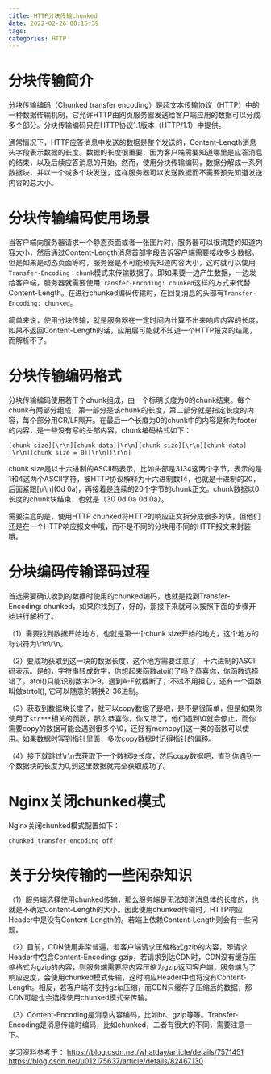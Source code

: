 ```yaml
---
title: HTTP分块传输chunked
date: 2022-02-26 00:15:39
tags:
categories: HTTP
---
```


# 分块传输简介

分块传输编码（Chunked transfer encoding）是超文本传输协议（HTTP）中的一种数据传输机制，它允许HTTP由网页服务器发送给客户端应用的数据可以分成多个部分。分块传输编码只在HTTP协议1.1版本（HTTP/1.1）中提供。

通常情况下，HTTP应答消息中发送的数据是整个发送的，Content-Length消息头字段表示数据的长度。数据的长度很重要，因为客户端需要知道哪里是应答消息的结束，以及后续应答消息的开始。然而，使用分块传输编码，数据分解成一系列数据块，并以一个或多个块发送，这样服务器可以发送数据而不需要预先知道发送内容的总大小。

# 分块传输编码使用场景

当客户端向服务器请求一个静态页面或者一张图片时，服务器可以很清楚的知道内容大小，然后通过Content-Length消息首部字段告诉客户端需要接收多少数据。但是如果是动态页面等时，服务器是不可能预先知道内容大小，这时就可以使用`Transfer-Encoding：chunk`模式来传输数据了。即如果要一边产生数据，一边发给客户端，服务器就需要使用`Transfer-Encoding: chunked`这样的方式来代替Content-Length。在进行chunked编码传输时，在回复消息的头部有`Transfer-Encoding: chunked`。

简单来说，使用分块传输，就是服务器在一定时间内计算不出来响应内容的长度，如果不返回Content-Length的话，应用层可能就不知道一个HTTP报文的结尾，而解析不了。

# 分块传输编码格式

分块传输编码使用若干个chunk组成，由一个标明长度为0的chunk结束。每个chunk有两部分组成，第一部分是该chunk的长度，第二部分就是指定长度的内容，每个部分用CR/LF隔开。在最后一个长度为0的chunk中的内容是称为footer的内容，是一些没有写的头部内容。chunk编码格式如下：

    [chunk size][\r\n][chunk data][\r\n][chunk size][\r\n][chunk data][\r\n][chunk size = 0][\r\n][\r\n]

chunk size是以十六进制的ASCII码表示，比如头部是3134这两个字节，表示的是1和4这两个ASCII字符，被HTTP协议解释为十六进制数14，也就是十进制的20，后面紧跟[\r\n](0d 0a)，再接着是连续的20个字节的chunk正文。chunk数据以0长度的chunk块结束，也就是（30 0d 0a 0d 0a）。

需要注意的是，使用HTTP chunked将HTTP的响应正文拆分成很多的块，但他们还是在一个HTTP响应报文中哦，而不是不同的分块用不同的HTTP报文来封装哦。

# 分块编码传输译码过程

首选需要确认收到的数据时使用的chunked编码，也就是找到Transfer-Encoding: chunked，如果你找到了，好的，那接下来就可以按照下面的步骤开始进行解析了。

（1）需要找到数据开始地方，也就是第一个chunk size开始的地方，这个地方的标识符为\r\n\r\n。

（2）要成功获取到这一块的数据长度，这个地方需要注意了，十六进制的ASCII码表示。是的，字符串转成数字，你想起来函数atoi()了吗？恭喜你，你函数选择错了，atoi()只能识别数字0-9，遇到A-F就截断了，不过不用担心，还有一个函数叫做strtol(), 它可以随意的转换2-36进制。

（3）获取到数据块长度了，就可以copy数据了是吧，是不是很简单，但是如果你使用了`str***`相关的函数，那么恭喜你，你又错了，他们遇到\0就会停止，而你需要copy的数据可能会遇到很多个\0，还好有memcpy()这一类的函数可以使用。如果数据时写到指针里面，多次copy数据时记得指针的偏移。

（4）接下就跳过\r\n去获取下一个数据块长度，然后copy数据吧，直到你遇到一个数据块的长度为0,到这里数据就完全获取成功了。

# Nginx关闭chunked模式

Nginx关闭chunked模式配置如下：

    chunked_transfer_encoding off;

# 关于分块传输的一些闲杂知识

（1）服务端选择使用chunked传输，那么服务端是无法知道消息体的长度的，也就是不确定Content-Length的大小。因此使用chunked传输时，HTTP响应Header中是没有Content-Length的。若端上依赖Content-Length则会有一些问题。

（2）目前，CDN使用非常普遍，若客户端请求压缩格式gzip的内容，即请求Header中包含Content-Encoding: gzip，若请求到达CDN时，CDN没有缓存压缩格式为gzip的内容，则服务端需要将内容压缩为gzip返回客户端，服务端为了响应速度，会使用chunked模式传输，这时响应Header中也将没有Content-Length。相反，若客户端不支持gzip压缩，而CDN只缓存了压缩后的数据，那CDN可能也会选择使用chunked模式来传输。

（3）Content-Encoding是消息内容编码，比如br、gzip等等。Transfer-Encoding是消息传输时编码，比如chunked，二者有很大的不同，需要注意一下。

学习资料参考于：
https://blog.csdn.net/whatday/article/details/7571451
https://blog.csdn.net/u012175637/article/details/82467130
